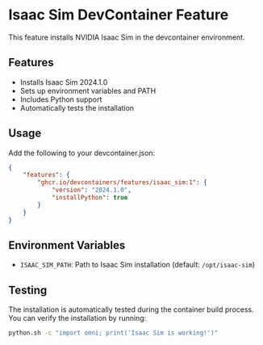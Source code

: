 # Isaac Sim DevContainer Feature

This feature installs NVIDIA Isaac Sim in the devcontainer environment.

## Features

- Installs Isaac Sim 2024.1.0
- Sets up environment variables and PATH
- Includes Python support
- Automatically tests the installation

## Usage

Add the following to your devcontainer.json:

```json
{
    "features": {
        "ghcr.io/devcontainers/features/isaac_sim:1": {
            "version": "2024.1.0",
            "installPython": true
        }
    }
}
```

## Environment Variables

- `ISAAC_SIM_PATH`: Path to Isaac Sim installation (default: `/opt/isaac-sim`)

## Testing

The installation is automatically tested during the container build process. You can verify the installation by running:

```bash
python.sh -c "import omni; print('Isaac Sim is working!')"
``` 